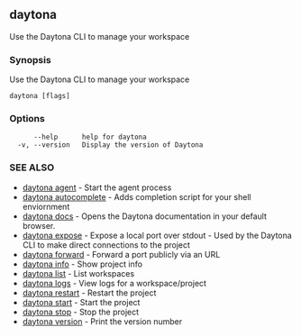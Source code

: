 ## daytona

Use the Daytona CLI to manage your workspace

### Synopsis

Use the Daytona CLI to manage your workspace

```
daytona [flags]
```

### Options

```
      --help      help for daytona
  -v, --version   Display the version of Daytona
```

### SEE ALSO

* [daytona agent](daytona_agent.md)	 - Start the agent process
* [daytona autocomplete](daytona_autocomplete.md)	 - Adds completion script for your shell enviornment
* [daytona docs](daytona_docs.md)	 - Opens the Daytona documentation in your default browser.
* [daytona expose](daytona_expose.md)	 - Expose a local port over stdout - Used by the Daytona CLI to make direct connections to the project
* [daytona forward](daytona_forward.md)	 - Forward a port publicly via an URL
* [daytona info](daytona_info.md)	 - Show project info
* [daytona list](daytona_list.md)	 - List workspaces
* [daytona logs](daytona_logs.md)	 - View logs for a workspace/project
* [daytona restart](daytona_restart.md)	 - Restart the project
* [daytona start](daytona_start.md)	 - Start the project
* [daytona stop](daytona_stop.md)	 - Stop the project
* [daytona version](daytona_version.md)	 - Print the version number

